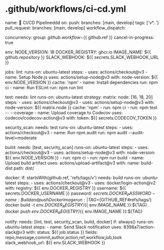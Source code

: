 # .github/workflows/ci-cd.yml
name: 🚀 CI/CD Pipelineddd
on:
  push:
    branches: [main, develop]
    tags: ['v*.*.*']
  pull_request:
    branches: [main, develop]
  workflow_dispatch:

concurrency:
  group: ${{ github.workflow }}-${{ github.ref }}
  cancel-in-progress: true

env:
  NODE_VERSION: 18
  DOCKER_REGISTRY: ghcr.io
  IMAGE_NAME: ${{ github.repository }}
  SLACK_WEBHOOK: ${{ secrets.SLACK_WEBHOOK_URL }}

jobs:
  lint:
    runs-on: ubuntu-latest
    steps:
      - uses: actions/checkout@v3
      - name: Setup Node.js
        uses: actions/setup-node@v3
        with:
          node-version: ${{ env.NODE_VERSION }}
          cache: 'npm'
      - name: Install dependencies
        run: npm ci
      - name: Run ESLint
        run: npm run lint

  test:
    needs: lint
    runs-on: ubuntu-latest
    strategy:
      matrix:
        node: [16, 18, 20]
    steps:
      - uses: actions/checkout@v3
      - uses: actions/setup-node@v3
        with:
          node-version: ${{ matrix.node }}
          cache: 'npm'
      - run: npm ci
      - run: npm test -- --coverage
      - name: Upload coverage to Codecov
        uses: codecov/codecov-action@v3
        with:
          token: ${{ secrets.CODECOV_TOKEN }}

  security_scan:
    needs: test
    runs-on: ubuntu-latest
    steps:
      - uses: actions/checkout@v3
      - name: Run npm audit
        run: npm audit --audit-level=moderate

  build:
    needs: [test, security_scan]
    runs-on: ubuntu-latest
    steps:
      - uses: actions/checkout@v3
      - uses: actions/setup-node@v3
        with:
          node-version: ${{ env.NODE_VERSION }}
      - run: npm ci
      - run: npm run build
      - name: Upload build artifact
        uses: actions/upload-artifact@v3
        with:
          name: build-dist
          path: dist/

  docker:
    if: startsWith(github.ref, 'refs/tags/v')
    needs: build
    runs-on: ubuntu-latest
    steps:
      - uses: actions/checkout@v3
      - uses: docker/login-action@v2
        with:
          registry: ${{ env.DOCKER_REGISTRY }}
          username: ${{ secrets.DOCKER_USERNAME }}
          password: ${{ secrets.DOCKER_PASSWORD }}
      - name: Build and push Docker image
        run: |
          TAG=${GITHUB_REF#refs/tags/}
          docker build -t ${{ env.DOCKER_REGISTRY }}/${{ env.IMAGE_NAME }}:${TAG} .
          docker push ${{ env.DOCKER_REGISTRY }}/${{ env.IMAGE_NAME }}:${TAG}

  notify:
    needs: [lint, test, security_scan, build, docker]
    if: always()
    runs-on: ubuntu-latest
    steps:
      - name: Send Slack notification
        uses: 8398a7/action-slack@v3
        with:
          status: ${{ job.status }}
          fields: repo,message,commit,author,action,ref,workflow,job,took
          slack_webhook_url: ${{ env.SLACK_WEBHOOK }}
